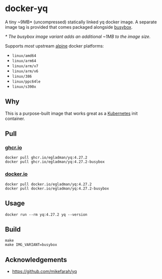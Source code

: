 # docker-yq

A tiny ~9MB* (uncompressed) statically linked yq docker image. A separate image tag is provided that comes packaged alongside
[busybox](https://busybox.net/).

*\* The busybox image variant adds an additional ~1MB to the image size.*

Supports *most* upstream [alpine](https://www.alpinelinux.org/) docker platforms:

- `linux/amd64`
- `linux/arm64`
- `linux/arm/v7`
- `linux/arm/v6`
- `linux/386`
- `linux/ppc64le`
- `linux/s390x`

## Why

This is a purpose-built image that works great as a [Kubernetes](https://kubernetes.io/) init container.

## Pull

### [ghcr.io](https://github.com/egladman/docker-yq/pkgs/container/yq)

```
docker pull ghcr.io/egladman/yq:4.27.2
docker pull ghcr.io/egladman/yq:4.27.2-busybox
```

### [docker.io](https://hub.docker.com/r/egladman/yq)

```
docker pull docker.io/egladman/yq:4.27.2
docker pull docker.io/egladman/yq:4.27.2-busybox
```

## Usage

```
docker run --rm yq:4.27.2 yq --version
```

## Build

```
make
make IMG_VARIANT=busybox
```

## Acknowledgements

- https://github.com/mikefarah/yq
